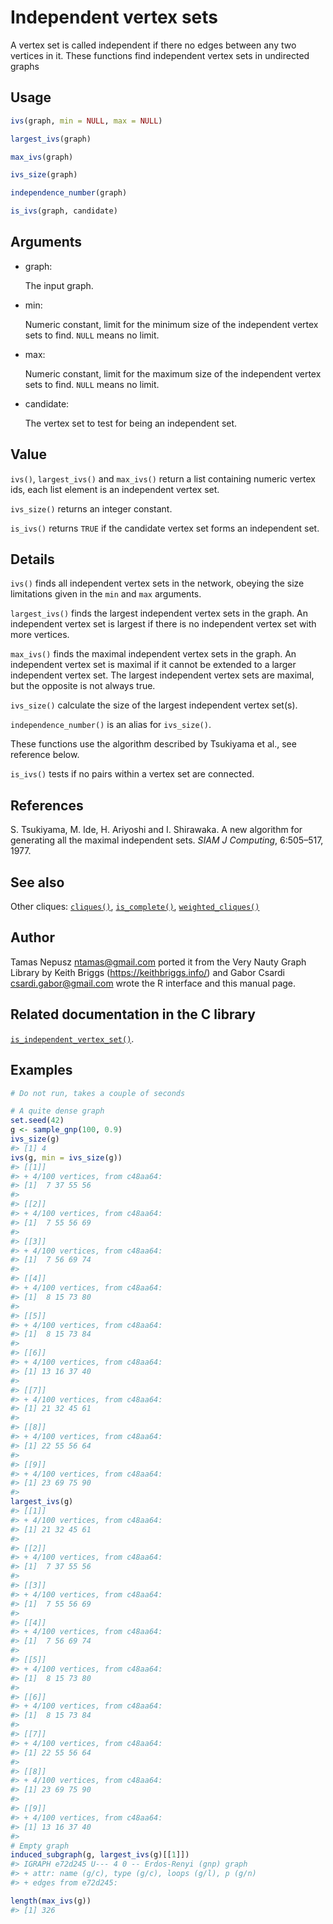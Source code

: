 # Independent vertex sets

A vertex set is called independent if there no edges between any two
vertices in it. These functions find independent vertex sets in
undirected graphs

## Usage

``` r
ivs(graph, min = NULL, max = NULL)

largest_ivs(graph)

max_ivs(graph)

ivs_size(graph)

independence_number(graph)

is_ivs(graph, candidate)
```

## Arguments

- graph:

  The input graph.

- min:

  Numeric constant, limit for the minimum size of the independent vertex
  sets to find. `NULL` means no limit.

- max:

  Numeric constant, limit for the maximum size of the independent vertex
  sets to find. `NULL` means no limit.

- candidate:

  The vertex set to test for being an independent set.

## Value

`ivs()`, `largest_ivs()` and `max_ivs()` return a list containing
numeric vertex ids, each list element is an independent vertex set.

`ivs_size()` returns an integer constant.

`is_ivs()` returns `TRUE` if the candidate vertex set forms an
independent set.

## Details

`ivs()` finds all independent vertex sets in the network, obeying the
size limitations given in the `min` and `max` arguments.

`largest_ivs()` finds the largest independent vertex sets in the graph.
An independent vertex set is largest if there is no independent vertex
set with more vertices.

`max_ivs()` finds the maximal independent vertex sets in the graph. An
independent vertex set is maximal if it cannot be extended to a larger
independent vertex set. The largest independent vertex sets are maximal,
but the opposite is not always true.

`ivs_size()` calculate the size of the largest independent vertex
set(s).

`independence_number()` is an alias for `ivs_size()`.

These functions use the algorithm described by Tsukiyama et al., see
reference below.

`is_ivs()` tests if no pairs within a vertex set are connected.

## References

S. Tsukiyama, M. Ide, H. Ariyoshi and I. Shirawaka. A new algorithm for
generating all the maximal independent sets. *SIAM J Computing*,
6:505–517, 1977.

## See also

Other cliques: [`cliques()`](https://r.igraph.org/reference/cliques.md),
[`is_complete()`](https://r.igraph.org/reference/is_complete.md),
[`weighted_cliques()`](https://r.igraph.org/reference/weighted_cliques.md)

## Author

Tamas Nepusz <ntamas@gmail.com> ported it from the Very Nauty Graph
Library by Keith Briggs (<https://keithbriggs.info/>) and Gabor Csardi
<csardi.gabor@gmail.com> wrote the R interface and this manual page.

## Related documentation in the C library

[`is_independent_vertex_set()`](https://igraph.org/c/html/latest/igraph-Cliques.html#igraph_is_independent_vertex_set).

## Examples

``` r
# Do not run, takes a couple of seconds

# A quite dense graph
set.seed(42)
g <- sample_gnp(100, 0.9)
ivs_size(g)
#> [1] 4
ivs(g, min = ivs_size(g))
#> [[1]]
#> + 4/100 vertices, from c48aa64:
#> [1]  7 37 55 56
#> 
#> [[2]]
#> + 4/100 vertices, from c48aa64:
#> [1]  7 55 56 69
#> 
#> [[3]]
#> + 4/100 vertices, from c48aa64:
#> [1]  7 56 69 74
#> 
#> [[4]]
#> + 4/100 vertices, from c48aa64:
#> [1]  8 15 73 80
#> 
#> [[5]]
#> + 4/100 vertices, from c48aa64:
#> [1]  8 15 73 84
#> 
#> [[6]]
#> + 4/100 vertices, from c48aa64:
#> [1] 13 16 37 40
#> 
#> [[7]]
#> + 4/100 vertices, from c48aa64:
#> [1] 21 32 45 61
#> 
#> [[8]]
#> + 4/100 vertices, from c48aa64:
#> [1] 22 55 56 64
#> 
#> [[9]]
#> + 4/100 vertices, from c48aa64:
#> [1] 23 69 75 90
#> 
largest_ivs(g)
#> [[1]]
#> + 4/100 vertices, from c48aa64:
#> [1] 21 32 45 61
#> 
#> [[2]]
#> + 4/100 vertices, from c48aa64:
#> [1]  7 37 55 56
#> 
#> [[3]]
#> + 4/100 vertices, from c48aa64:
#> [1]  7 55 56 69
#> 
#> [[4]]
#> + 4/100 vertices, from c48aa64:
#> [1]  7 56 69 74
#> 
#> [[5]]
#> + 4/100 vertices, from c48aa64:
#> [1]  8 15 73 80
#> 
#> [[6]]
#> + 4/100 vertices, from c48aa64:
#> [1]  8 15 73 84
#> 
#> [[7]]
#> + 4/100 vertices, from c48aa64:
#> [1] 22 55 56 64
#> 
#> [[8]]
#> + 4/100 vertices, from c48aa64:
#> [1] 23 69 75 90
#> 
#> [[9]]
#> + 4/100 vertices, from c48aa64:
#> [1] 13 16 37 40
#> 
# Empty graph
induced_subgraph(g, largest_ivs(g)[[1]])
#> IGRAPH e72d245 U--- 4 0 -- Erdos-Renyi (gnp) graph
#> + attr: name (g/c), type (g/c), loops (g/l), p (g/n)
#> + edges from e72d245:

length(max_ivs(g))
#> [1] 326
```
